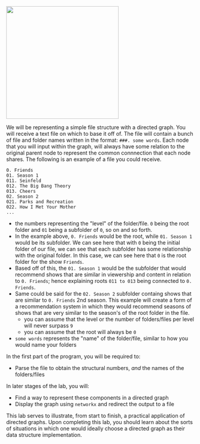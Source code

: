 <!--title={Parsing the File}-->

<!--badges={Python:100,Algorithms:50}-->

<!--concepts={directedGraphs, introToGraphs, useOfGraphs}-->

<img src = "https://images.pexels.com/photos/265685/pexels-photo-265685.jpeg?cs=srgb&dl=entertainment-ipad-mockup-265685.jpg&fm=jpg" width = "300px"/>

We will be representing a simple file structure with a directed graph. You will receive a text file on which to base it off of. The file will contain a bunch of file and folder names written in the format: `###. some words`. Each node that you will input within the graph, will always have some relation to the original parent node to represent the common connnection that each node shares. The following is an example of a file you could receive.

```
0. Friends
01. Season 1
011. Seinfeld
012. The Big Bang Theory
013. Cheers
02. Season 2
021. Parks and Recreation
022. How I Met Your Mother
...
```

- the numbers representing the "level" of the folder/file. `0` being the root folder and `01` being a subfolder of `0`, so on and so forth. 
- In the example above, `0. Friends` would be the root, while `01. Season 1` would be its subfolder. We can see here that with `0` being  the initial folder of our file, we can see that each subfolder has some relationship with the original folder. In this case, we can see here that `0` is the root folder for the show `Friends`. 
- Based off of this, the `01. Season 1` would be the subfolder that would recommend shows that are similar in viewership and content in relation to `0. Friends`; hence explaining roots `011 to 013` being connected to `0. Friends`. 
- Same could be said for the `02. Season 2` subfolder containg shows that are similar to `0. Friends` 2nd season. This example will create a form of a recommendation system in which they would recommend seasons of shows that are very similar to the season's of the root folder in the file.
  - you can assume that the level or the number of folders/files per level will never surpass `9`
  - you can assume that the root will always be `0`
- `some words` represents the "name" of the folder/file, similar to how you would name your folders

In the first part of the program, you will be required to:

* Parse the file to obtain the structural numbers, *and* the names of the folders/files 

In later stages of the lab, you will:

* Find a way to represent these components in a directed graph
* Display the graph using `networkx` and redirect the output to a file 


This lab serves to illustrate, from start to finish, a practical application of directed graphs. Upon completing this lab, you should learn about the sorts of situations in which one would ideally choose a directed graph as their data structure implementation.

